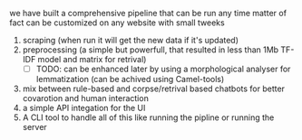 we have built a comprehensive pipeline that can be run any time matter of fact can be customized on any website with small tweeks
1. scraping (when run it will get the new data if it's updated)
2. preprocessing (a simple but powerfull, that resulted in less than 1Mb TF-IDF model and matrix for retrival)
    - [ ] TODO: can be enhanced later by using a morphological analyser for lemmatization (can be achived using Camel-tools)
3. mix between rule-based and corpse/retrival based chatbots for better covarotion and human interaction
4. a simple API integation for the UI
5. A CLI tool to handle all of this like running the pipline or running the server